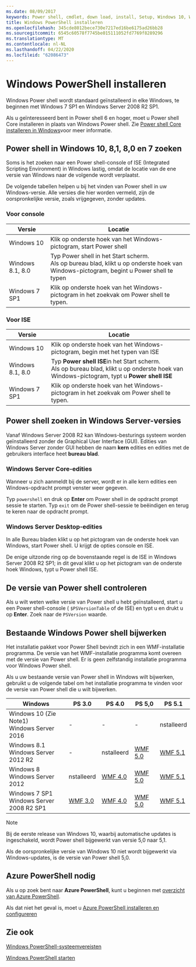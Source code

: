```yaml
---
ms.date: 08/09/2017
keywords: Power shell, cmdlet, down load, install, Setup, Windows 10, Windows 8,1, Windows 8.0, Windows 7
title: Windows PowerShell installeren
ms.openlocfilehash: 345cde8012bece730e7217ed16be6175ad26bb28
ms.sourcegitcommit: 6545c60578f7745be015111052fd7769f8289296
ms.translationtype: MT
ms.contentlocale: nl-NL
ms.lasthandoff: 04/22/2020
ms.locfileid: "62086473"
---
```

# <a name="installing-windows-powershell"></a>Windows PowerShell installeren

Windows Power shell wordt standaard geïnstalleerd in elke Windows, te beginnen met Windows 7 SP1 en Windows Server 2008 R2 SP1.

Als u geïnteresseerd bent in Power shell 6 en hoger, moet u Power shell Core installeren in plaats van Windows Power shell. Zie [Power shell Core installeren in Windows](Installing-PowerShell-Core-on-Windows.md)voor meer informatie.

## <a name="finding-powershell-in-windows-10-81-80-and-7"></a>Power shell in Windows 10, 8,1, 8,0 en 7 zoeken

Soms is het zoeken naar een Power shell-console of ISE (Integrated Scripting Environment) in Windows lastig, omdat de locatie van de ene versie van Windows naar de volgende wordt verplaatst.

De volgende tabellen helpen u bij het vinden van Power shell in uw Windows-versie.
Alle versies die hier worden vermeld, zijn de oorspronkelijke versie, zoals vrijgegeven, zonder updates.

### <a name="for-console"></a>Voor console

Versie | Locatie
-- | --
Windows 10 | Klik op onderste hoek van het Windows-pictogram, start Power shell
Windows 8.1, 8.0 | Typ Power shell in het Start scherm.<br/>Als op bureau blad, klikt u op onderste hoek van Windows-pictogram, begint u Power shell te typen
Windows 7 SP1 | Klik op onderste hoek van het Windows-pictogram in het zoekvak om Power shell te typen.

### <a name="for-ise"></a>Voor ISE

Versie | Locatie
-- | --
Windows 10 | Klik op onderste hoek van het Windows-pictogram, begin met het typen van ISE
Windows 8.1, 8.0 | Typ **Power shell ISE**in het Start scherm.<br/>Als op bureau blad, klikt u op onderste hoek van Windows-pictogram, typt u **Power shell ISE**
Windows 7 SP1 | Klik op onderste hoek van het Windows-pictogram in het zoekvak om Power shell te typen.

## <a name="finding-powershell-in-windows-server-versions"></a>Power shell zoeken in Windows Server-versies

Vanaf Windows Server 2008 R2 kan Windows-besturings systeem worden geïnstalleerd zonder de Graphical User Interface (GUI).
Edities van Windows Server zonder GUI hebben de naam **kern** edities en edities met de gebruikers interface heet **bureau blad**.

### <a name="windows-server-core-editions"></a>Windows Server Core-edities

Wanneer u zich aanmeldt bij de server, wordt er in alle kern edities een Windows-opdracht prompt venster weer gegeven.

Typ `powershell` en druk op **Enter** om Power shell in de opdracht prompt sessie te starten.
Typ `exit` om de Power shell-sessie te beëindigen en terug te keren naar de opdracht prompt.

### <a name="windows-server-desktop-editions"></a>Windows Server Desktop-edities

In alle Bureau bladen klikt u op het pictogram van de onderste hoek van Windows, start Power shell.
U krijgt de opties console en ISE.

De enige uitzonde ring op de bovenstaande regel is de ISE in Windows Server 2008 R2 SP1; in dit geval klikt u op het pictogram van de onderste hoek Windows, typt u Power shell ISE.

## <a name="how-to-check-the-version-of-powershell"></a>De versie van Power shell controleren

Als u wilt weten welke versie van Power shell u hebt geïnstalleerd, start u een Power shell-console ( `$PSVersionTable` of de ISE) en typt u en drukt u op **Enter**. Zoek naar de `PSVersion` waarde.

## <a name="upgrading-existing-windows-powershell"></a>Bestaande Windows Power shell bijwerken

Het installatie pakket voor Power Shell bevindt zich in een WMF-installatie programma.
De versie van het WMF-installatie programma komt overeen met de versie van Power shell. Er is geen zelfstandig installatie programma voor Windows Power shell.

Als u uw bestaande versie van Power shell in Windows wilt bijwerken, gebruikt u de volgende tabel om het installatie programma te vinden voor de versie van Power shell die u wilt bijwerken.

Windows | PS 3.0 | PS 4.0 | PS 5,0 | PS 5.1 |
--|--|--|--|--|
Windows 10 (Zie Note1)<br/>Windows Server 2016 | - | - | - | nstalleerd
Windows 8.1<br/>Windows Server 2012 R2 | - | nstalleerd | [WMF 5.0](https://www.microsoft.com/en-us/download/details.aspx?id=50395) | [WMF 5.1](https://www.microsoft.com/en-us/download/details.aspx?id=54616)
Windows 8<br/>Windows Server 2012 | nstalleerd | [WMF 4.0](https://www.microsoft.com/en-us/download/details.aspx?id=40855) | [WMF 5.0](https://www.microsoft.com/en-us/download/details.aspx?id=50395) | [WMF 5.1](https://www.microsoft.com/en-us/download/details.aspx?id=54616)
Windows 7 SP1<br/>Windows Server 2008 R2 SP1 | [WMF 3.0](https://www.microsoft.com/en-us/download/details.aspx?id=34595) | [WMF 4.0](https://www.microsoft.com/en-us/download/details.aspx?id=40855) | [WMF 5.0](https://www.microsoft.com/en-us/download/details.aspx?id=50395) | [WMF 5.1](https://www.microsoft.com/en-us/download/details.aspx?id=54616)

> [!NOTE]
>
> Bij de eerste release van Windows 10, waarbij automatische updates is ingeschakeld, wordt Power shell bijgewerkt van versie 5,0 naar 5,1.
>
> Als de oorspronkelijke versie van Windows 10 niet wordt bijgewerkt via Windows-updates, is de versie van Power shell 5,0.

## <a name="need-azure-powershell"></a>Azure PowerShell nodig

Als u op zoek bent naar **Azure PowerShell**, kunt u beginnen met [overzicht van Azure PowerShell](/powershell/azure/overview).

Als dat niet het geval is, moet u [Azure PowerShell installeren en configureren](/powershell/azure/install-az-ps)

## <a name="see-also"></a>Zie ook

[Windows PowerShell-systeemvereisten](Windows-PowerShell-System-Requirements.md)

[Windows PowerShell starten](../getting-started/Starting-Windows-PowerShell.md)
